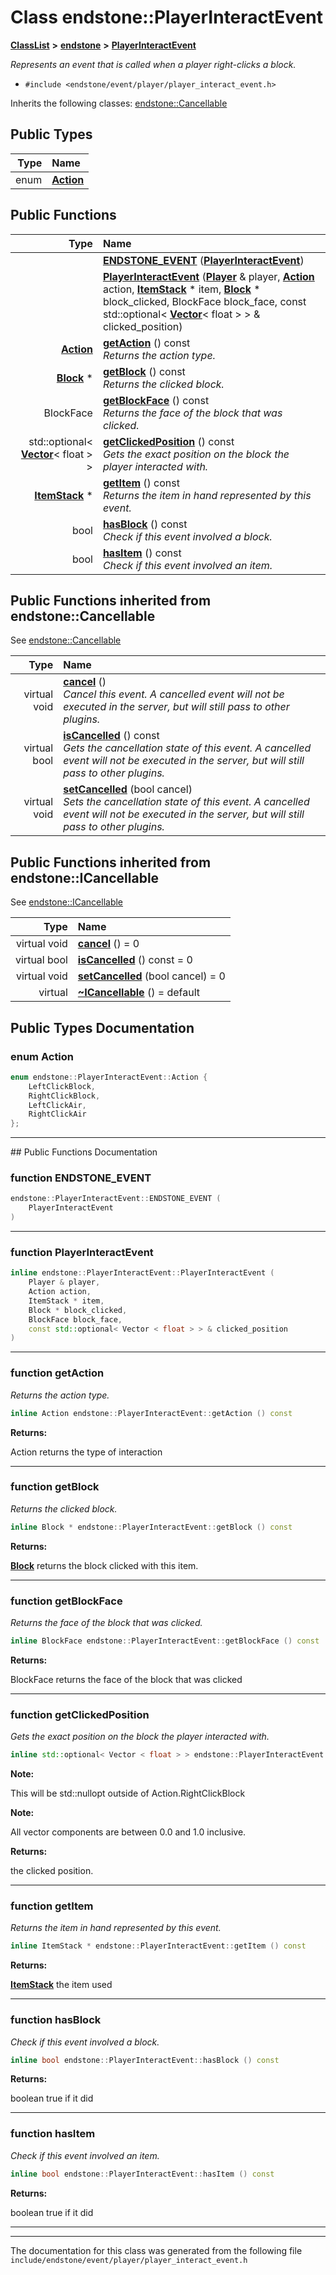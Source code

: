 

# Class endstone::PlayerInteractEvent



[**ClassList**](annotated.md) **>** [**endstone**](namespaceendstone.md) **>** [**PlayerInteractEvent**](classendstone_1_1PlayerInteractEvent.md)



_Represents an event that is called when a player right-clicks a block._ 

* `#include <endstone/event/player/player_interact_event.h>`



Inherits the following classes: [endstone::Cancellable](classendstone_1_1Cancellable.md)














## Public Types

| Type | Name |
| ---: | :--- |
| enum  | [**Action**](#enum-action)  <br> |




























































## Public Functions

| Type | Name |
| ---: | :--- |
|   | [**ENDSTONE\_EVENT**](#function-endstone_event) ([**PlayerInteractEvent**](classendstone_1_1PlayerInteractEvent.md)) <br> |
|   | [**PlayerInteractEvent**](#function-playerinteractevent) ([**Player**](classendstone_1_1Player.md) & player, [**Action**](classendstone_1_1PlayerInteractEvent.md#enum-action) action, [**ItemStack**](classendstone_1_1ItemStack.md) \* item, [**Block**](classendstone_1_1Block.md) \* block\_clicked, BlockFace block\_face, const std::optional&lt; [**Vector**](classendstone_1_1Vector.md)&lt; float &gt; &gt; & clicked\_position) <br> |
|  [**Action**](classendstone_1_1PlayerInteractEvent.md#enum-action) | [**getAction**](#function-getaction) () const<br>_Returns the action type._  |
|  [**Block**](classendstone_1_1Block.md) \* | [**getBlock**](#function-getblock) () const<br>_Returns the clicked block._  |
|  BlockFace | [**getBlockFace**](#function-getblockface) () const<br>_Returns the face of the block that was clicked._  |
|  std::optional&lt; [**Vector**](classendstone_1_1Vector.md)&lt; float &gt; &gt; | [**getClickedPosition**](#function-getclickedposition) () const<br>_Gets the exact position on the block the player interacted with._  |
|  [**ItemStack**](classendstone_1_1ItemStack.md) \* | [**getItem**](#function-getitem) () const<br>_Returns the item in hand represented by this event._  |
|  bool | [**hasBlock**](#function-hasblock) () const<br>_Check if this event involved a block._  |
|  bool | [**hasItem**](#function-hasitem) () const<br>_Check if this event involved an item._  |


## Public Functions inherited from endstone::Cancellable

See [endstone::Cancellable](classendstone_1_1Cancellable.md)

| Type | Name |
| ---: | :--- |
| virtual void | [**cancel**](classendstone_1_1Cancellable.md#function-cancel) () <br>_Cancel this event. A cancelled event will not be executed in the server, but will still pass to other plugins._  |
| virtual bool | [**isCancelled**](classendstone_1_1Cancellable.md#function-iscancelled) () const<br>_Gets the cancellation state of this event. A cancelled event will not be executed in the server, but will still pass to other plugins._  |
| virtual void | [**setCancelled**](classendstone_1_1Cancellable.md#function-setcancelled) (bool cancel) <br>_Sets the cancellation state of this event. A cancelled event will not be executed in the server, but will still pass to other plugins._  |


## Public Functions inherited from endstone::ICancellable

See [endstone::ICancellable](classendstone_1_1ICancellable.md)

| Type | Name |
| ---: | :--- |
| virtual void | [**cancel**](classendstone_1_1ICancellable.md#function-cancel) () = 0<br> |
| virtual bool | [**isCancelled**](classendstone_1_1ICancellable.md#function-iscancelled) () const = 0<br> |
| virtual void | [**setCancelled**](classendstone_1_1ICancellable.md#function-setcancelled) (bool cancel) = 0<br> |
| virtual  | [**~ICancellable**](classendstone_1_1ICancellable.md#function-icancellable) () = default<br> |
















































































## Public Types Documentation




### enum Action 

```C++
enum endstone::PlayerInteractEvent::Action {
    LeftClickBlock,
    RightClickBlock,
    LeftClickAir,
    RightClickAir
};
```




<hr>
## Public Functions Documentation




### function ENDSTONE\_EVENT 

```C++
endstone::PlayerInteractEvent::ENDSTONE_EVENT (
    PlayerInteractEvent
) 
```




<hr>



### function PlayerInteractEvent 

```C++
inline endstone::PlayerInteractEvent::PlayerInteractEvent (
    Player & player,
    Action action,
    ItemStack * item,
    Block * block_clicked,
    BlockFace block_face,
    const std::optional< Vector < float > > & clicked_position
) 
```




<hr>



### function getAction 

_Returns the action type._ 
```C++
inline Action endstone::PlayerInteractEvent::getAction () const
```





**Returns:**

Action returns the type of interaction 





        

<hr>



### function getBlock 

_Returns the clicked block._ 
```C++
inline Block * endstone::PlayerInteractEvent::getBlock () const
```





**Returns:**

[**Block**](classendstone_1_1Block.md) returns the block clicked with this item. 





        

<hr>



### function getBlockFace 

_Returns the face of the block that was clicked._ 
```C++
inline BlockFace endstone::PlayerInteractEvent::getBlockFace () const
```





**Returns:**

BlockFace returns the face of the block that was clicked 





        

<hr>



### function getClickedPosition 

_Gets the exact position on the block the player interacted with._ 
```C++
inline std::optional< Vector < float > > endstone::PlayerInteractEvent::getClickedPosition () const
```





**Note:**

This will be std::nullopt outside of Action.RightClickBlock 




**Note:**

All vector components are between 0.0 and 1.0 inclusive.




**Returns:**

the clicked position. 





        

<hr>



### function getItem 

_Returns the item in hand represented by this event._ 
```C++
inline ItemStack * endstone::PlayerInteractEvent::getItem () const
```





**Returns:**

[**ItemStack**](classendstone_1_1ItemStack.md) the item used 





        

<hr>



### function hasBlock 

_Check if this event involved a block._ 
```C++
inline bool endstone::PlayerInteractEvent::hasBlock () const
```





**Returns:**

boolean true if it did 





        

<hr>



### function hasItem 

_Check if this event involved an item._ 
```C++
inline bool endstone::PlayerInteractEvent::hasItem () const
```





**Returns:**

boolean true if it did 





        

<hr>

------------------------------
The documentation for this class was generated from the following file `include/endstone/event/player/player_interact_event.h`

